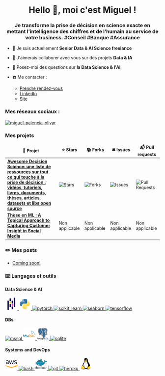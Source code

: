 <h1 align="center">Hello 👋, moi c'est Miguel !</h1>

<h3 align="center">Je transforme la prise de décision en science exacte en mettant l’intelligence des chiffres et de l’humain au service de votre business. #Conseil #Banque #Assurance</h3>
<!--<img src="https://user-images.githubusercontent.com/74038190/229223263-cf2e4b07-2615-4f87-9c38-e37600f8381a.gif" align="right"/> -->

- 🔭 Je suis actuellement **Senior Data & AI Science freelance**

- 👯 J'aimerais collaborer avec vous sur des projets **Data & IA**

- 💬 Posez-moi des questions sur **la Data Science & l'AI**

- ☎️ Me contacter :
    - [Prendre rendez-vous](https://meet.brevo.com/mpalenciaolivar)
    - [LinkedIn](https://www.linkedin.com/in/mpalenciaolivar/)
    - [Site](https://mpalenciaolivar.com)

<h3 align="left">Mes réseaux sociaux :</h3>

<p align="left">
<a href="[https://www.linkedin.com/in/mpalenciaolivar/](https://www.linkedin.com/in/mpalenciaolivar/)" target="blank"><img align="center" src="https://raw.githubusercontent.com/rahuldkjain/github-profile-readme-generator/master/src/images/icons/Social/linked-in-alt.svg" alt="miguel-palencia-olivar" height="30" width="40" /></a>
</p>

### Mes projets

<table>
  <thead align="center">
    <tr border: none;>
      <td><b>🎁 Projet</b></td>
      <td><b>⭐ Stars</b></td>
      <td><b>📚 Forks</b></td>
      <td><b>🛎 Issues</b></td>
      <td><b>📬 Pull requests</b></td>
    </tr>
  </thead>
  <tbody>
    <tr>
      <td><a href="https://github.com/mpalenciaolivar/Awesome-Decision-Science"><b>Awesome Decision Science: une liste de ressources sur tout ce qui touche à la prise de décision : vidéos, tutoriels, livres, documents, thèses, articles, datasets et libs open source</b></a></td>
      <td><img alt="Stars" src="https://img.shields.io/github/stars/mpalenciaolivar/Awesome-Decision-Science?style=flat-square&labelColor=343b41"/></td>
      <td><img alt="Forks" src="https://img.shields.io/github/forks/mpalenciaolivar/Awesome-Decision-Science?style=flat-square&labelColor=343b41"/></td>
      <td><img alt="Issues" src="https://img.shields.io/github/issues/mpalenciaolivar/Awesome-Decision-Science?style=flat-square&labelColor=343b41"/></td>
      <td><img alt="Pull Requests" src="https://img.shields.io/github/issues-pr/mpalenciaolivar/Awesome-Decision-Science?style=flat-square&labelColor=343b41"/></td>
    </tr>
    <!--
    <tr>
      <td><a href="https://github.com/mpalenciaolivar/Sklex"><b>Sklex: SciKit-Learn EXtended</b></a></td>
      <td><img alt="Stars" src="https://img.shields.io/github/stars/mpalenciaolivar/sklex?style=flat-square&labelColor=343b41"/></td>
      <td><img alt="Forks" src="https://img.shields.io/github/forks/mpalenciaolivar/sklex?style=flat-square&labelColor=343b41"/></td>
      <td><img alt="Issues" src="https://img.shields.io/github/issues/mpalenciaolivar/sklex?style=flat-square&labelColor=343b41"/></td>
      <td><img alt="Pull Requests" src="https://img.shields.io/github/issues-pr/mpalenciaolivar/sklex?style=flat-square&labelColor=343b41"/></td>
    </tr>
    -->
    <tr>
      <td><a href="https://arxiv.org/abs/2307.11775"><b>Thèse en ML : A Topical Approach to Capturing Customer Insight in Social Media</b></a></td>
      <td>Non applicable</td>
      <td>Non applicable</td>
      <td>Non applicable</td>
      <td>Non applicable</td>
    </tr>
  </tbody>
</table>

### ✏️ Mes posts

<!-- BLOG-POST-LIST:START -->
- [Coming soon!](https://www.mpalenciaolivar.com/blog/coming-soon/)
<!-- BLOG-POST-LIST:END -->

<h3 align="left"> ⌨️ Langages et outils</h3>

<h4 align="left">Data Science & AI</h4>

<p align="left"> <a href="https://pandas.pydata.org/" target="_blank" rel="noreferrer"> <img src="https://raw.githubusercontent.com/devicons/devicon/2ae2a900d2f041da66e950e4d48052658d850630/icons/pandas/pandas-original.svg" alt="pandas" width="40" height="40"/> </a> <a href="https://www.python.org" target="_blank" rel="noreferrer"> <img src="https://raw.githubusercontent.com/devicons/devicon/master/icons/python/python-original.svg" alt="python" width="40" height="40"/> </a> <a href="https://pytorch.org/" target="_blank" rel="noreferrer"> <img src="https://www.vectorlogo.zone/logos/pytorch/pytorch-icon.svg" alt="pytorch" width="40" height="40"/> </a> <a href="https://scikit-learn.org/" target="_blank" rel="noreferrer"> <img src="https://upload.wikimedia.org/wikipedia/commons/0/05/Scikit_learn_logo_small.svg" alt="scikit_learn" width="40" height="40"/> </a> <a href="https://seaborn.pydata.org/" target="_blank" rel="noreferrer"> <img src="https://seaborn.pydata.org/_images/logo-mark-lightbg.svg" alt="seaborn" width="40" height="40"/> </a> <a href="https://www.tensorflow.org" target="_blank" rel="noreferrer"> <img src="https://www.vectorlogo.zone/logos/tensorflow/tensorflow-icon.svg" alt="tensorflow" width="40" height="40"/> </a> </p>

<h4 align="left">DBs</h4>

<p align="left"> <a href="https://www.microsoft.com/en-us/sql-server" target="_blank" rel="noreferrer"> <img src="https://www.svgrepo.com/show/303229/microsoft-sql-server-logo.svg" alt="mssql" width="40" height="40"/> </a> <a href="https://www.mysql.com/" target="_blank" rel="noreferrer"> <img src="https://raw.githubusercontent.com/devicons/devicon/master/icons/mysql/mysql-original-wordmark.svg" alt="mysql" width="40" height="40"/> </a> <a href="https://www.postgresql.org" target="_blank" rel="noreferrer"> <img src="https://raw.githubusercontent.com/devicons/devicon/master/icons/postgresql/postgresql-original-wordmark.svg" alt="postgresql" width="40" height="40"/> </a> <a href="https://www.sqlite.org/" target="_blank" rel="noreferrer"> <img src="https://www.vectorlogo.zone/logos/sqlite/sqlite-icon.svg" alt="sqlite" width="40" height="40"/> </a> </p>

<h4 align="left">Systems and DevOps</h4>
<p align="left"> <a href="https://aws.amazon.com" target="_blank" rel="noreferrer"> <img src="https://raw.githubusercontent.com/devicons/devicon/master/icons/amazonwebservices/amazonwebservices-original-wordmark.svg" alt="aws" width="40" height="40"/> </a> <a href="https://www.gnu.org/software/bash/" target="_blank" rel="noreferrer"> <img src="https://www.vectorlogo.zone/logos/gnu_bash/gnu_bash-icon.svg" alt="bash" width="40" height="40"/> </a> <a href="https://www.docker.com/" target="_blank" rel="noreferrer"> <img src="https://raw.githubusercontent.com/devicons/devicon/master/icons/docker/docker-original-wordmark.svg" alt="docker" width="40" height="40"/> </a> <a href="https://git-scm.com/" target="_blank" rel="noreferrer"> <img src="https://www.vectorlogo.zone/logos/git-scm/git-scm-icon.svg" alt="git" width="40" height="40"/> </a> <a href="https://heroku.com" target="_blank" rel="noreferrer"> <img src="https://www.vectorlogo.zone/logos/heroku/heroku-icon.svg" alt="heroku" width="40" height="40"/> </a> <a href="https://www.linux.org/" target="_blank" rel="noreferrer"> <img src="https://raw.githubusercontent.com/devicons/devicon/master/icons/linux/linux-original.svg" alt="linux" width="40" height="40"/> </a> </p>
